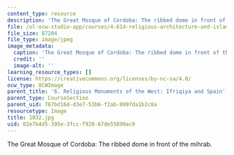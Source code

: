 ```yaml
---
content_type: resource
description: 'The Great Mosque of Cordoba: The ribbed dome in front of the mihrab.'
file: /ol-ocw-studio-app/courses/4-614-religious-architecture-and-islamic-cultures-fall-2002/02e7b4d5395e3fccf92067de55890ac9_1032.jpg
file_size: 87204
file_type: image/jpeg
image_metadata:
  caption: 'The Great Mosque of Cordoba: The ribbed dome in front of the mihrab.'
  credit: ''
  image-alt: ''
learning_resource_types: []
license: https://creativecommons.org/licenses/by-nc-sa/4.0/
ocw_type: OCWImage
parent_title: '6. Religious Monuments of the West: Ifriqiya and Spain'
parent_type: CourseSection
parent_uid: 767bd16d-d3e7-53b6-f2ab-8997da1b2c8a
resourcetype: Image
title: 1032.jpg
uid: 02e7b4d5-395e-3fcc-f920-67de55890ac9
---
```

The Great Mosque of Cordoba: The ribbed dome in front of the mihrab.